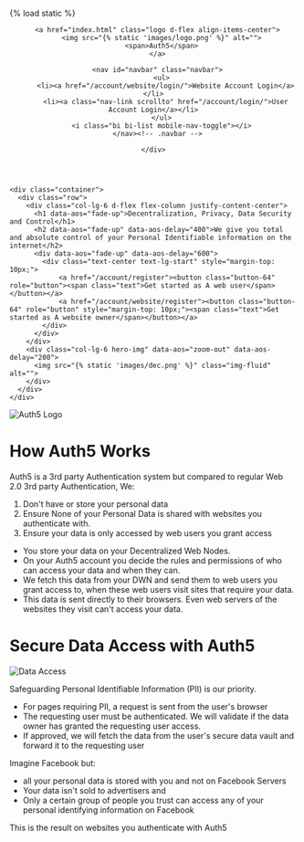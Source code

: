 <!DOCTYPE html>
{% load static %}
<html lang="en">

<head>
  <meta charset="utf-8">
  <meta content="width=device-width, initial-scale=1.0" name="viewport">

  <title>Auth5</title>
  <meta content="" name="description">
  <meta content="" name="keywords">

  <!-- Favicons -->
  <link href="{% static 'images/logo.png' %}" rel="icon">
  <link href="{% static 'images/apple-touch-icon.png' %}" rel="apple-touch-icon">

  <!-- Google Fonts -->
  <link href="https://fonts.googleapis.com/css2?family=Poppins:wght@300;400;500;600;700;800;900&display=swap" rel="stylesheet">

  <!-- Vendor CSS Files -->
  <link href="{% static 'bootstrap/css/bootstrap.min.css' %}" rel="stylesheet">

  <!-- Template Main CSS File -->
  <link href="{% static 'css/landing.css' %}" rel="stylesheet">
<body>

  <!-- ======= Header ======= -->
  <header id="header" class="header fixed-top">
    <div class="container-fluid container-xl d-flex align-items-center justify-content-between">

      <a href="index.html" class="logo d-flex align-items-center">
        <img src="{% static 'images/logo.png' %}" alt="">
        <span>Auth5</span>
      </a>

      <nav id="navbar" class="navbar">
        <ul>
          <li><a href="/account/website/login/">Website Account Login</a></li>
          <li><a class="nav-link scrollto" href="/account/login/">User Account Login</a></li>
        </ul>
        <i class="bi bi-list mobile-nav-toggle"></i>
      </nav><!-- .navbar -->

    </div>
  </header><!-- End Header -->

  <!-- ======= Hero Section ======= -->
  <section id="hero" class="hero d-flex align-items-center">

    <div class="container">
      <div class="row">
        <div class="col-lg-6 d-flex flex-column justify-content-center">
          <h1 data-aos="fade-up">Decentralization, Privacy, Data Security and Control</h1>
          <h2 data-aos="fade-up" data-aos-delay="400">We give you total and absolute control of your Personal Identifiable information on the internet</h2>
          <div data-aos="fade-up" data-aos-delay="600">
            <div class="text-center text-lg-start" style="margin-top: 10px;">
                <a href="/account/register"><button class="button-64" role="button"><span class="text">Get started as A web user</span></button></a>
                <a href="/account/website/register"><button class="button-64" role="button" style="margin-top: 10px;"><span class="text">Get started as A website owner</span></button></a>
            </div>
          </div>
        </div>
        <div class="col-lg-6 hero-img" data-aos="zoom-out" data-aos-delay="200">
          <img src="{% static 'images/dec.png' %}" class="img-fluid" alt="">
        </div>
      </div>
    </div>
  </section><!-- End Hero -->
    <div class="container mt-5 mb-5">
      <div class="row align-items-center">
        <div class="col-md-6">
          <img src="{% static 'images/welcome.jpg' %}" alt="Auth5 Logo" class="img-fluid">
        </div>
        <div class="col-md-6">
          <h1 data-aos="fade-up">How Auth5 Works</h1>
          <p class="lead">
            Auth5 is a 3rd party Authentication system but compared to regular Web 2.0 3rd party Authentication, We:
          </p>
          <ol class="lead">
             <li>Don't have or store your personal data</li>
            <li>Ensure None of your Personal Data is shared with websites you authenticate with.</li>
            <li>Ensure your data is only accessed by web users you grant access</li>
          </ol>
          <ul class="lead">
            <li class="lead">You store your data on your Decentralized Web Nodes.</ii>
            <li class="lead">On your Auth5 account you decide the rules and permissions of who can access your data and when they can.</li>
            <li class="lead">We fetch this data from your DWN and send them to web users you grant access to, when these web users visit sites that require your data.</li>
            <li class="lead">This data is sent directly to their browsers. Even web servers of the websites they visit can't access your data.</li>
          </ul>
        </div>
      </div>
    </div>
    <div class="container mt-10 mb-5 text-center">
        <h1 data-aos="fade-up" class="justify-items-center">Secure Data Access with Auth5</h1>
    </div>
    <div class="container mt-5 mb-5">
      <div class="row align-items-flex-start">
        <div class="col-md-6 order-md-2">
          <img src="{% static 'images/data.jpg' %}" alt="Data Access" class="img-fluid">
        </div>
        <div class="col-md-6">
          <p class="lead">
            Safeguarding Personal Identifiable Information (PII) is our priority.
          </p>
          <ul class="lead">
            <li>For pages requiring PII, a request is sent from the user's browser</li>
            <li>The requesting user must be authenticated. We will validate if the data owner has granted the requesting user access.</li>
            <li>If approved, we will fetch the data from the user's secure data vault and forward it to the requesting user</li>
          </ul>
          <p class="lead">Imagine Facebook but:</p>
          <ul>
              <li class="lead">all your personal data is stored with you and not on Facebook Servers</li>
              <li class="lead">Your data isn't sold to advertisers and</li>
              <li class="lead">Only a certain group of people you trust can access any of your personal identifying information on Facebook</li>
          </ul>
          <p class="lead">This is the result on websites you authenticate with Auth5</p>
        </div>
      </div>
    </div>



  <a href="#" class="back-to-top d-flex align-items-center justify-content-center"><i class="bi bi-arrow-up-short"></i></a>

  <!-- Vendor JS Files -->
  <script src="{% static 'bootstrap/js/bootstrap.bundle.min.js'%}"></script>

  <!-- Template Main JS File -->
  <script src="{% static 'js/main.js' %}"></script>

</body>

</html>


